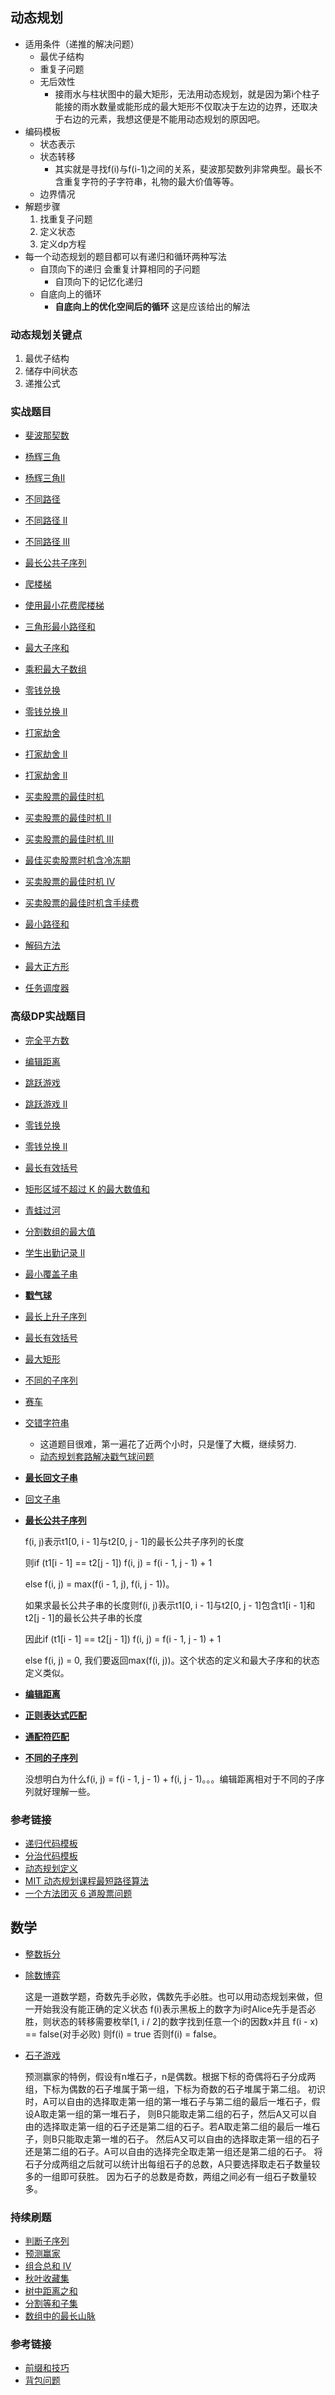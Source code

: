 ## 动态规划

- 适用条件（递推的解决问题）
  - 最优子结构
  - 重复子问题
  - 无后效性
    - 接雨水与柱状图中的最大矩形，无法用动态规划，就是因为第i个柱子能接的雨水数量或能形成的最大矩形不仅取决于左边的边界，还取决于右边的元素，我想这便是不能用动态规划的原因吧。
- 编码模板
  - 状态表示
  - 状态转移
    - 其实就是寻找f(i)与f(i-1)之间的关系，斐波那契数列非常典型。最长不含重复字符的子字符串，礼物的最大价值等等。
  - 边界情况
- 解题步骤
  1. 找重复子问题
  2. 定义状态
  3. 定义dp方程
- 每一个动态规划的题目都可以有递归和循环两种写法
    - 自顶向下的递归 会重复计算相同的子问题
        - 自顶向下的记忆化递归
    - 自底向上的循环
        - **自底向上的优化空间后的循环** 这是应该给出的解法
       
### 动态规划关键点

1. 最优子结构
2. 储存中间状态
3. 递推公式
 
### 实战题目

- [斐波那契数](https://leetcode-cn.com/problems/fibonacci-number)
- [杨辉三角](https://leetcode-cn.com/problems/pascals-triangle/)
- [杨辉三角II](https://leetcode-cn.com/problems/pascals-triangle-ii/)
- [不同路径](https://leetcode-cn.com/problems/unique-paths/)
- [不同路径 II ](https://leetcode-cn.com/problems/unique-paths-ii/)
- [不同路径 III ](https://leetcode-cn.com/problems/unique-paths-iii/)
- [最长公共子序列](https://leetcode-cn.com/problems/longest-common-subsequence/)
- [爬楼梯](https://leetcode-cn.com/problems/climbing-stairs/description/)
- [使用最小花费爬楼梯](https://leetcode-cn.com/problems/min-cost-climbing-stairs/)
- [三角形最小路径和](https://leetcode-cn.com/problems/triangle/description/)
- [最大子序和](https://leetcode-cn.com/problems/maximum-subarray/)
- [乘积最大子数组](https://leetcode-cn.com/problems/maximum-product-subarray/description/)
- [零钱兑换](https://leetcode-cn.com/problems/coin-change/description/)
- [零钱兑换 II ](http://leetcode-cn.com/problems/coin-change-2)
- [打家劫舍](https://leetcode-cn.com/problems/house-robber/)
- [打家劫舍 II ](https://leetcode-cn.com/problems/house-robber-ii/description/)
- [打家劫舍 II ](https://leetcode-cn.com/problems/house-robber-ii/description/)
- [买卖股票的最佳时机](https://leetcode-cn.com/problems/best-time-to-buy-and-sell-stock/#/description)
- [买卖股票的最佳时机 II ](https://leetcode-cn.com/problems/best-time-to-buy-and-sell-stock-ii/)
- [买卖股票的最佳时机 III ](https://leetcode-cn.com/problems/best-time-to-buy-and-sell-stock-iii/)
- [最佳买卖股票时机含冷冻期](https://leetcode-cn.com/problems/best-time-to-buy-and-sell-stock-with-cooldown/)
- [买卖股票的最佳时机 IV](https://leetcode-cn.com/problems/best-time-to-buy-and-sell-stock-iv/)
- [买卖股票的最佳时机含手续费](https://leetcode-cn.com/problems/best-time-to-buy-and-sell-stock-with-transaction-fee/)

- [最小路径和](https://leetcode-cn.com/problems/minimum-path-sum/)
- [解码方法](https://leetcode-cn.com/problems/decode-ways)
- [最大正方形](https://leetcode-cn.com/problems/maximal-square/)
- [任务调度器](https://leetcode-cn.com/problems/task-scheduler/)

### 高级DP实战题目

- [完全平方数](https://leetcode-cn.com/problems/perfect-squares/)
- [编辑距离](https://leetcode-cn.com/problems/edit-distance/)
- [跳跃游戏](https://leetcode-cn.com/problems/jump-game/)
- [跳跃游戏 II ](https://leetcode-cn.com/problems/jump-game-ii/)
- [零钱兑换](https://leetcode-cn.com/problems/coin-change/)
- [零钱兑换 II ](https://leetcode-cn.com/problems/coin-change-2/)

- [最长有效括号](https://leetcode-cn.com/problems/longest-valid-parentheses/)
- [矩形区域不超过 K 的最大数值和](https://leetcode-cn.com/problems/max-sum-of-rectangle-no-larger-than-k/)
- [青蛙过河](https://leetcode-cn.com/problems/frog-jump/)
- [分割数组的最大值](https://leetcode-cn.com/problems/split-array-largest-sum)
- [学生出勤记录 II ](https://leetcode-cn.com/problems/student-attendance-record-ii/)
- [最小覆盖子串](https://leetcode-cn.com/problems/minimum-window-substring/)
- [**戳气球**](https://leetcode-cn.com/problems/burst-balloons/)

- [最长上升子序列](https://leetcode-cn.com/problems/longest-increasing-subsequence/)
- [最长有效括号](https://leetcode-cn.com/problems/longest-valid-parentheses/)
- [最大矩形](https://leetcode-cn.com/problems/maximal-rectangle/)
- [不同的子序列](https://leetcode-cn.com/problems/distinct-subsequences/)
- [赛车](https://leetcode-cn.com/problems/race-car/)

- [交错字符串](https://leetcode-cn.com/problems/interleaving-string/)
  - 这道题目很难，第一遍花了近两个小时，只是懂了大概，继续努力.
  - [动态规划套路解决戳气球问题](https://leetcode-cn.com/problems/burst-balloons/solution/dong-tai-gui-hua-tao-lu-jie-jue-chuo-qi-qiu-wen-ti/)
- [**最长回文子串**](https://leetcode-cn.com/problems/longest-palindromic-substring/)
- [回文子串](https://leetcode-cn.com/problems/palindromic-substrings/)
- [**最长公共子序列**](https://leetcode-cn.com/problems/longest-common-subsequence/)

  f(i, j)表示t1\[0, i - 1\]与t2\[0, j - 1\]的最长公共子序列的长度

  则if (t1\[i - 1\] == t2\[j - 1\]) f(i, j) = f(i - 1, j - 1) + 1
  
  else f(i, j) = max(f(i - 1, j), f(i, j - 1))。
  
  如果求最长公共子串的长度则f(i, j)表示t1\[0, i - 1\]与t2\[0, j - 1\]包含t1\[i - 1\]和t2\[j - 1\]的最长公共子串的长度
  
  因此if (t1\[i - 1\] == t2\[j - 1\]) f(i, j) = f(i - 1, j - 1) + 1
  
  else f(i, j) = 0, 我们要返回max(f(i, j))。这个状态的定义和最大子序和的状态定义类似。
  
- [**编辑距离**](https://leetcode-cn.com/problems/edit-distance/)
- [**正则表达式匹配**](https://leetcode-cn.com/problems/regular-expression-matching/)
- [**通配符匹配**](https://leetcode-cn.com/problems/wildcard-matching/)
- [**不同的子序列**](https://leetcode-cn.com/problems/distinct-subsequences/)

  没想明白为什么f(i, j) = f(i - 1, j - 1) + f(i, j - 1)。。。编辑距离相对于不同的子序列就好理解一些。

### 参考链接

- [递归代码模板](https://shimo.im/docs/EICAr9lRPUIPHxsH)
- [分治代码模板](https://shimo.im/docs/zvlDqLLMFvcAF79A)
- [动态规划定义](https://en.wikipedia.org/wiki/Dynamic_programming)
- [MIT 动态规划课程最短路径算法](https://www.bilibili.com/video/av53233912?from=search&seid=2847395688604491997)
- [一个方法团灭 6 道股票问题](https://leetcode-cn.com/problems/best-time-to-buy-and-sell-stock/solution/yi-ge-fang-fa-tuan-mie-6-dao-gu-piao-wen-ti-by-l-3/)

## 数学

- [整数拆分](https://leetcode-cn.com/problems/integer-break/)
- [除数博弈](https://leetcode-cn.com/problems/divisor-game/)
  
  这是一道数学题，奇数先手必败，偶数先手必胜。也可以用动态规划来做，但一开始我没有能正确的定义状态
  f(i)表示黑板上的数字为i时Alice先手是否必胜，则状态的转移需要枚举\[1, i / 2\]的数字找到任意一个i的因数x并且
  f(i - x) == false(对手必败) 则f(i) = true 否则f(i) = false。
 
- [石子游戏](https://leetcode-cn.com/problems/stone-game/) 

  预测赢家的特例，假设有n堆石子，n是偶数。根据下标的奇偶将石子分成两组，下标为偶数的石子堆属于第一组，下标为奇数的石子堆属于第二组。
  初识时，A可以自由的选择取走第一组的第一堆石子与第二组的最后一堆石子，假设A取走第一组的第一堆石子，
  则B只能取走第二组的石子，然后A又可以自由的选择取走第一组的石子还是第二组的石子。若A取走第二组的最后一堆石子，则B只能取走第一堆的石子。
  然后A又可以自由的选择取走第一组的石子还是第二组的石子。A可以自由的选择完全取走第一组还是第二组的石子。
  将石子分成两组之后就可以统计出每组石子的总数，A只要选择取走石子数量较多的一组即可获胜。
  因为石子的总数是奇数，两组之间必有一组石子数量较多。


### 持续刷题
 
- [判断子序列](https://leetcode-cn.com/problems/is-subsequence/)
- [预测赢家](https://leetcode-cn.com/problems/predict-the-winner/)
- [组合总和 Ⅳ](https://leetcode-cn.com/problems/combination-sum-iv/)
- [秋叶收藏集](https://leetcode-cn.com/problems/UlBDOe/)
- [树中距离之和](https://leetcode-cn.com/problems/sum-of-distances-in-tree/)
- [分割等和子集](https://leetcode-cn.com/problems/partition-equal-subset-sum/)
- [数组中的最长山脉](https://leetcode-cn.com/problems/longest-mountain-in-array/)


### 参考链接

- [前缀和技巧](https://zhuanlan.zhihu.com/p/107778275)
- [背包问题](https://github.com/tianyicui/pack)